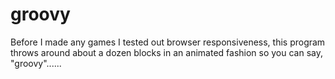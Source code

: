 groovy
======

Before I made any games I tested out browser responsiveness, 
this program throws around about a dozen blocks in an animated fashion so you can say,   "groovy"......

